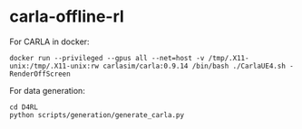 # carla-offline-rl

For CARLA in docker:
```
docker run --privileged --gpus all --net=host -v /tmp/.X11-unix:/tmp/.X11-unix:rw carlasim/carla:0.9.14 /bin/bash ./CarlaUE4.sh -RenderOffScreen
```

For data generation:
```
cd D4RL
python scripts/generation/generate_carla.py 
```
